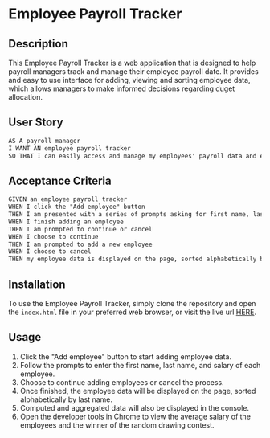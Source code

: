 # Employee Payroll Tracker

## Description
This Employee Payroll Tracker is a web application that is designed to help payroll managers track and manage their employee payroll date. It provides and easy to use interface for adding, viewing and sorting employee data, which allows managers to make informed decisions regarding duget allocation.
## User Story

```md
AS A payroll manager
I WANT AN employee payroll tracker
SO THAT I can easily access and manage my employees' payroll data and effectively budget for the company
```

## Acceptance Criteria

```md
GIVEN an employee payroll tracker
WHEN I click the "Add employee" button
THEN I am presented with a series of prompts asking for first name, last name, and salary
WHEN I finish adding an employee
THEN I am prompted to continue or cancel
WHEN I choose to continue
THEN I am prompted to add a new employee
WHEN I choose to cancel
THEN my employee data is displayed on the page, sorted alphabetically by last name, and the console shows computed and aggregated data
```

## Installation

To use the Employee Payroll Tracker, simply clone the repository and open the `index.html` file in your preferred web browser, or visit the live url [HERE](https://valyastriz.github.io/employeePayrollTracker/).

## Usage

1. Click the "Add employee" button to start adding employee data.
2. Follow the prompts to enter the first name, last name, and salary of each employee.
3. Choose to continue adding employees or cancel the process.
4. Once finished, the employee data will be displayed on the page, sorted alphabetically by last name.
5. Computed and aggregated data will also be displayed in the console.
6. Open the developer tools in Chrome to view the average salary of the employees and the winner of the random drawing contest.


